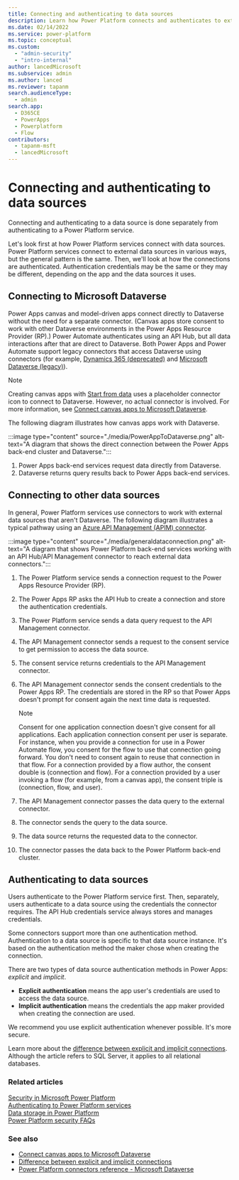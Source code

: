 ```yaml
---
title: Connecting and authenticating to data sources
description: Learn how Power Platform connects and authenticates to external data sources.
ms.date: 02/14/2022
ms.service: power-platform
ms.topic: conceptual
ms.custom: 
  - "admin-security"
  - "intro-internal"
author: lancedMicrosoft
ms.subservice: admin
ms.author: lanced
ms.reviewer: tapanm
search.audienceType: 
  - admin
search.app:
  - D365CE
  - PowerApps
  - Powerplatform
  - Flow
contributors:
  - tapanm-msft
  - lancedMicrosoft
---
```


# Connecting and authenticating to data sources

Connecting and authenticating to a data source is done separately from authenticating to a Power Platform service.

Let's look first at how Power Platform services connect with data sources. Power Platform services connect to external data sources in various ways, but the general pattern is the same. Then, we'll look at how the connections are authenticated. Authentication credentials may be the same or they may be different, depending on the app and the data sources it uses.

## Connecting to Microsoft Dataverse

Power Apps canvas and model-driven apps connect directly to Dataverse without the need for a separate connector. (Canvas apps store consent to work with other Dataverse environments in the Power Apps Resource Provider (RP).) Power Automate authenticates using an API Hub, but all data interactions after that are direct to Dataverse. Both Power Apps and Power Automate support legacy connectors that access Dataverse using connectors (for example, [Dynamics 365 (deprecated)](/connectors/dynamicscrmonline/) and [Microsoft Dataverse (legacy)](/connectors/commondataservice/)).

>[!NOTE]
>Creating canvas apps with [Start from data](/powerapps/maker/canvas-apps/data-platform-create-app) uses a placeholder connector icon to connect to Dataverse. However, no actual connector is involved. For more information, see [Connect canvas apps to Microsoft Dataverse](/powerapps/maker/canvas-apps/connections/connection-common-data-service).

The following diagram illustrates how canvas apps work with Dataverse.

:::image type="content" source="./media/PowerAppToDataverse.png" alt-text="A diagram that shows the direct connection between the Power Apps back-end cluster and Dataverse.":::

1. Power Apps back-end services request data directly from Dataverse.
1. Dataverse returns query results back to Power Apps back-end services.

## Connecting to other data sources

In general, Power Platform services use connectors to work with external data sources that aren't Dataverse. The following diagram illustrates a typical pathway using an [Azure API Management (APIM) connector](/azure/api-management/api-management-key-concepts).

:::image type="content" source="./media/generaldataconnection.png" alt-text="A diagram that shows Power Platform back-end services working with an API Hub/API Management connector to reach external data connectors.":::

1. The Power Platform service sends a connection request to the Power Apps Resource Provider (RP).
1. The Power Apps RP asks the API Hub to create a connection and store the authentication credentials.
1. The Power Platform service sends a data query request to the API Management connector.
1. The API Management connector sends a request to the consent service to get permission to access the data source.
1. The consent service returns credentials to the API Management connector.
1. The API Management connector sends the consent credentials to the Power Apps RP. The credentials are stored in the RP so that Power Apps doesn't prompt for consent again the next time data is requested.

    >[!NOTE]
    >Consent for one application connection doesn't give consent for all applications. Each application connection consent per user is separate. For instance, when you provide a connection for use in a Power Automate flow, you consent for the flow to use that connection going forward. You don't need to consent again to reuse that connection in that flow. For a connection provided by a flow author, the consent double is (connection and flow). For a connection provided by a user invoking a flow (for example, from a canvas app), the consent triple is (connection, flow, and user).

1. The API Management connector passes the data query to the external connector.
1. The connector sends the query to the data source.
1. The data source returns the requested data to the connector.
1. The connector passes the data back to the Power Platform back-end cluster.

## Authenticating to data sources

Users authenticate to the Power Platform service first. Then, separately, users authenticate to a data source using the credentials the connector requires. The API Hub credentials service always stores and manages credentials.

Some connectors support more than one authentication method. Authentication to a data source is specific to that data source instance. It's based on the authentication method the maker chose when creating the connection.

There are two types of data source authentication methods in Power Apps: *explicit* and *implicit*.

- **Explicit authentication** means the app user's credentials are used to access the data source.
- **Implicit authentication** means the credentials the app maker provided when creating the connection are used.

We recommend you use explicit authentication whenever possible. It's more secure.

Learn more about the [difference between explicit and implicit connections](/powerapps/maker/canvas-apps/connections/sql-server-security#difference-between-explicit-and-implicit-connections). Although the article refers to SQL Server, it applies to all relational databases.

### Related articles

[Security in Microsoft Power Platform](./overview.md)  
[Authenticating to Power Platform services](./authenticate-services.md)  
[Data storage in Power Platform](./data-storage.md)  
[Power Platform security FAQs](./faqs.md)  

### See also

- [Connect canvas apps to Microsoft Dataverse](/powerapps/maker/canvas-apps/connections/connection-common-data-service)
- [Difference between explicit and implicit connections](/powerapps/maker/canvas-apps/connections/sql-server-security#difference-between-explicit-and-implicit-connections)
- [Power Platform connectors reference - Microsoft Dataverse](/connectors/commondataserviceforapps/)

